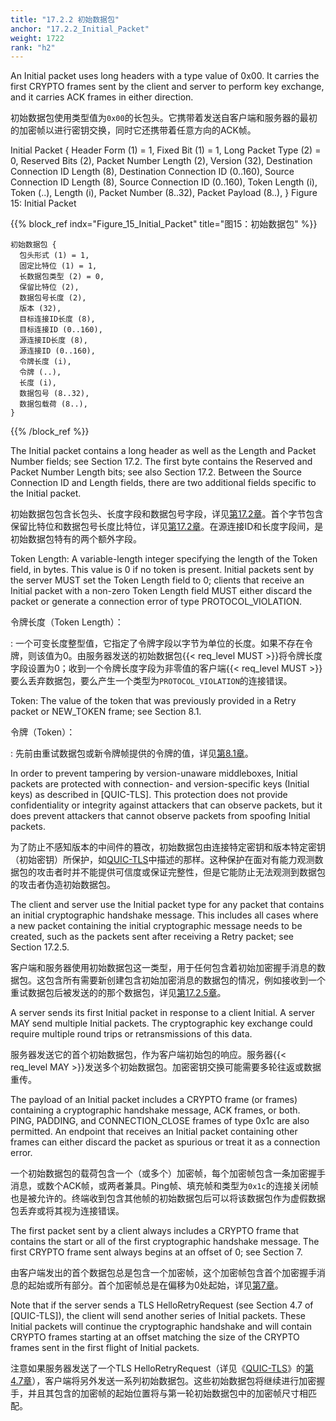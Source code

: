 ```yaml
---
title: "17.2.2 初始数据包"
anchor: "17.2.2_Initial_Packet"
weight: 1722
rank: "h2"
---
```


An Initial packet uses long headers with a type value of 0x00. It carries the first CRYPTO frames sent by the client and server to perform key exchange, and it carries ACK frames in either direction.

初始数据包使用类型值为`0x00`的长包头。它携带着发送自客户端和服务器的最初的加密帧以进行密钥交换，同时它还携带着任意方向的ACK帧。

Initial Packet {
Header Form (1) = 1,
Fixed Bit (1) = 1,
Long Packet Type (2) = 0,
Reserved Bits (2),
Packet Number Length (2),
Version (32),
Destination Connection ID Length (8),
Destination Connection ID (0..160),
Source Connection ID Length (8),
Source Connection ID (0..160),
Token Length (i),
Token (..),
Length (i),
Packet Number (8..32),
Packet Payload (8..),
}
Figure 15: Initial Packet

{{% block_ref
indx="Figure_15_Initial_Packet"
title="图15：初始数据包" %}}

```
初始数据包 {
  包头形式 (1) = 1,
  固定比特位 (1) = 1,
  长数据包类型 (2) = 0,
  保留比特位 (2),
  数据包号长度 (2),
  版本 (32),
  目标连接ID长度 (8),
  目标连接ID (0..160),
  源连接ID长度 (8),
  源连接ID (0..160),
  令牌长度 (i),
  令牌 (..),
  长度 (i),
  数据包号 (8..32),
  数据包载荷 (8..),
}
```

{{% /block_ref %}}

The Initial packet contains a long header as well as the Length and Packet Number fields; see Section 17.2. The first byte contains the Reserved and Packet Number Length bits; see also Section 17.2. Between the Source Connection ID and Length fields, there are two additional fields specific to the Initial packet.

初始数据包包含长包头、长度字段和数据包号字段，详见[第17.2章]()。首个字节包含保留比特位和数据包号长度比特位，详见[第17.2章]()。在源连接ID和长度字段间，是初始数据包特有的两个额外字段。

Token Length:
A variable-length integer specifying the length of the Token field, in bytes. This value is 0 if no token is present. Initial packets sent by the server MUST set the Token Length field to 0; clients that receive an Initial packet with a non-zero Token Length field MUST either discard the packet or generate a connection error of type PROTOCOL_VIOLATION.

令牌长度（Token Length）：

:   一个可变长度整型值，它指定了令牌字段以字节为单位的长度。如果不存在令牌，则该值为0。由服务器发送的初始数据包{{< req_level MUST >}}将令牌长度字段设置为0；收到一个令牌长度字段为非零值的客户端{{< req_level MUST >}}要么丢弃数据包，要么产生一个类型为`PROTOCOL_VIOLATION`的连接错误。

Token:
The value of the token that was previously provided in a Retry packet or NEW_TOKEN frame; see Section 8.1.

令牌（Token）：

:   先前由重试数据包或新令牌帧提供的令牌的值，详见[第8.1章]()。

In order to prevent tampering by version-unaware middleboxes, Initial packets are protected with connection- and version-specific keys (Initial keys) as described in [QUIC-TLS]. This protection does not provide confidentiality or integrity against attackers that can observe packets, but it does prevent attackers that cannot observe packets from spoofing Initial packets.

为了防止不感知版本的中间件的篡改，初始数据包由连接特定密钥和版本特定密钥（初始密钥）所保护，如[QUIC-TLS]()中描述的那样。这种保护在面对有能力观测数据包的攻击者时并不能提供可信度或保证完整性，但是它能防止无法观测到数据包的攻击者伪造初始数据包。

The client and server use the Initial packet type for any packet that contains an initial cryptographic handshake message. This includes all cases where a new packet containing the initial cryptographic message needs to be created, such as the packets sent after receiving a Retry packet; see Section 17.2.5.

客户端和服务器使用初始数据包这一类型，用于任何包含着初始加密握手消息的数据包。这包含所有需要新创建包含初始加密消息的数据包的情况，例如接收到一个重试数据包后被发送的的那个数据包，详见[第17.2.5章]()。

A server sends its first Initial packet in response to a client Initial. A server MAY send multiple Initial packets. The cryptographic key exchange could require multiple round trips or retransmissions of this data.

服务器发送它的首个初始数据包，作为客户端初始包的响应。服务器{{< req_level MAY >}}发送多个初始数据包。加密密钥交换可能需要多轮往返或数据重传。

The payload of an Initial packet includes a CRYPTO frame (or frames) containing a cryptographic handshake message, ACK frames, or both. PING, PADDING, and CONNECTION_CLOSE frames of type 0x1c are also permitted. An endpoint that receives an Initial packet containing other frames can either discard the packet as spurious or treat it as a connection error.

一个初始数据包的载荷包含一个（或多个）加密帧，每个加密帧包含一条加密握手消息，或数个ACK帧，或两者兼具。Ping帧、填充帧和类型为`0x1c`的连接关闭帧也是被允许的。终端收到包含其他帧的初始数据包后可以将该数据包作为虚假数据包丢弃或将其视为连接错误。

The first packet sent by a client always includes a CRYPTO frame that contains the start or all of the first cryptographic handshake message. The first CRYPTO frame sent always begins at an offset of 0; see Section 7.

由客户端发出的首个数据包总是包含一个加密帧，这个加密帧包含首个加密握手消息的起始或所有部分。首个加密帧总是在偏移为0处起始，详见[第7章]()。

Note that if the server sends a TLS HelloRetryRequest (see Section 4.7 of [QUIC-TLS]), the client will send another series of Initial packets. These Initial packets will continue the cryptographic handshake and will contain CRYPTO frames starting at an offset matching the size of the CRYPTO frames sent in the first flight of Initial packets.

注意如果服务器发送了一个TLS HelloRetryRequest（详见《[QUIC-TLS]()》的[第4.7章]()），客户端将另外发送一系列初始数据包。这些初始数据包将继续进行加密握手，并且其包含的加密帧的起始位置将与第一轮初始数据包中的加密帧尺寸相匹配。
